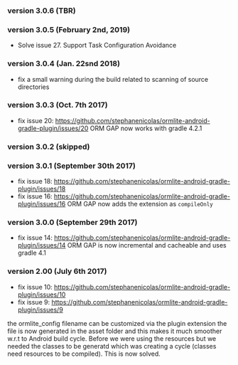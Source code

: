 ### version 3.0.6 (TBR)

### version 3.0.5 (February 2nd, 2019)

* Solve issue 27. Support Task Configuration Avoidance 

### version 3.0.4 (Jan. 22snd 2018)

* fix a small warning during the build related to scanning of source directories

### version 3.0.3 (Oct. 7th 2017)

* fix issue 20: https://github.com/stephanenicolas/ormlite-android-gradle-plugin/issues/20
ORM GAP now works with gradle 4.2.1

### version 3.0.2 (skipped)

### version 3.0.1 (September 30th 2017)

* fix issue 18: https://github.com/stephanenicolas/ormlite-android-gradle-plugin/issues/18
* fix issue 16: https://github.com/stephanenicolas/ormlite-android-gradle-plugin/issues/16
ORM GAP now adds the extension as `compileOnly`

### version 3.0.0 (September 29th 2017)

* fix issue 14: https://github.com/stephanenicolas/ormlite-android-gradle-plugin/issues/14
ORM GAP is now incremental and cacheable and uses gradle 4.1
 
### version 2.00 (July 6th 2017)

* fix issue 10: https://github.com/stephanenicolas/ormlite-android-gradle-plugin/issues/10 
* fix issue 9: https://github.com/stephanenicolas/ormlite-android-gradle-plugin/issues/9

the ormlite_config filename can be customized via the plugin extension
the file is now generated in the asset folder and this makes it much smoother w.r.t to Android build cycle. Before we were using the resources but we needed the classes to be generatd which was creating a cycle (classes need resources to be compiled). This is now solved.


